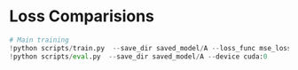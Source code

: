 # Loss Comparisions

```python
# Main training
!python scripts/train.py  --save_dir saved_model/A --loss_func mse_loss --device cuda:0
!python scripts/eval.py  --save_dir saved_model/A --device cuda:0
```
